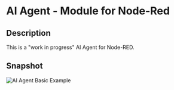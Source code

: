 # AI Agent - Module for Node-Red #

## Description ##

This is a "work in progress" AI Agent for Node-RED.

## Snapshot ##

![AI Agent Basic Example](/snapshots/ai-agent.png?raw=true "Basic use")